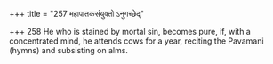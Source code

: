+++
title = "257 महापातकसंयुक्तो ऽनुगच्छेद्"

+++
258	He who is stained by mortal sin, becomes pure, if, with a concentrated mind, he attends cows for a year, reciting the Pavamani (hymns) and subsisting on alms.